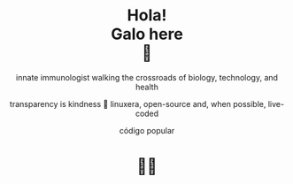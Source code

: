 <h1 align="center">Hola! <br /> 
                  Galo here <br />
                  👋<br />
</h1>
<p align="center">innate immunologist walking the crossroads of biology, technology, and health</p>
<p align="center">transparency is kindness 🌻 linuxera, open-source and, when possible, live-coded</p>
<p align="center">código popular</p>
<h1 style="font-size: 40 px" align="center">🫶🏽</p>
